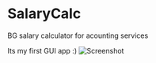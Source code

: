 # SalaryCalc
BG salary calculator for acounting services

Its my first GUI app :)
![Screenshot](https://user-images.githubusercontent.com/90949939/171386675-b6d1b734-a015-4500-94a3-19b4f2faec0d.png)
